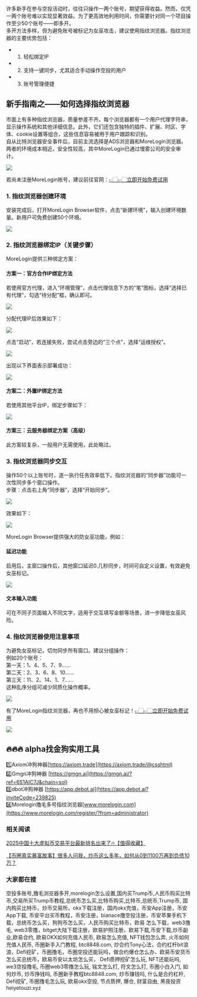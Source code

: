 许多新手在参与空投活动时，往往只操作一两个账号，期望获得收益。然而，仅凭一两个账号难以实现显著效益。为了更高效地利用时间，你需要针对同一个项目操作至少50个账号——即多开。  
多开方法多样，但为避免账号被标记为女巫攻击，建议使用指纹浏览器。指纹浏览器的主要优势包括：  

- 1. 轻松绑定IP  
- 2. 支持一键同步，尤其适合手动操作空投的用户  
- 3. 账号管理便捷  

## 新手指南之——如何选择指纹浏览器  
市面上有多种指纹浏览器，质量参差不齐。每个浏览器都有一个用户代理字符串，显示操作系统和其他详细信息。此外，它们还包含独特的插件、扩展、时区、字体、cookie设置等组合，这些信息容易被用于用户跟踪和识别。  
自从比特浏览器安全事件后，目前主流选择是ADS浏览器和MoreLogin浏览器。两者的环境成本相近，安全性较高，其中MoreLogin已通过慢雾公司的安全审计。  

[![](https://307e939.webp.li/20250423101724282.png)](https://btc8848.com/top-10-exchanges)  

若尚未注册MoreLogin账号，建议前往官网：[👉🏻👉🏻立即开始免费试用](https://www.morelogin.com/register/?from=administrator)  

### 1. 指纹浏览器创建环境  
安装完成后，打开MoreLogin Browser软件，点击“新建环境”，输入创建环境数量。新用户可免费创建50个环境。  

[![](https://307e939.webp.li/20250423101819052.png)](https://btc8848.com/top-10-exchanges)  

### 2. 指纹浏览器绑定IP（关键步骤）  
MoreLogin提供三种绑定方案：  

#### 方案一：官方合作IP绑定方法  
若使用官方代理，进入“环境管理”，点击代理信息下方的“笔”图标，选择“选择已有代理”，勾选“待分配”框，确认即可。  

[![](https://307e939.webp.li/20250423101911559.png)](https://btc8848.com/top-10-exchanges)  

分配代理IP后效果如下：  

[![](https://307e939.webp.li/20250423101933757.png)](https://btc8848.com/top-10-exchanges)  

点击“启动”，若连接失败，尝试点击旁边的“三个点”，选择“运维授权”。  

[![](https://307e939.webp.li/20250423102011139.png)](https://btc8848.com/top-10-exchanges)  

出现以下界面表示部署成功：  

[![](https://307e939.webp.li/20250423102100387.png)](https://btc8848.com/top-10-exchanges)  

#### 方案二：外置IP绑定方法  
若使用其他平台IP，绑定步骤如下：  

[![](https://307e939.webp.li/20250423102234261.png)](https://btc8848.com/top-10-exchanges)  

#### 方案三：云服务器绑定方案（高级）  
此方案较复杂，一般用户无需使用，此处略过。  

### 3. 指纹浏览器同步交互  
操作50个以上账号时，逐一执行任务效率低下。指纹浏览器的“同步器”功能可一次性同步多个窗口操作。  
步骤：点击右上角“同步器”，选择“开始同步”。  

[![](https://307e939.webp.li/20250423102333799.png)](https://btc8848.com/top-10-exchanges)  

效果如下：  

[![](https://307e939.webp.li/20250423103222667.png)](https://btc8848.com/top-10-exchanges)  

MoreLogin Browser提供强大的防女巫功能，例如：  

#### 延迟功能  
启用后，主窗口操作后，其他窗口延迟0.几秒同步，时间可自定义设置，有效避免女巫标记。  

[![](https://307e939.webp.li/20250423103316629.png)](https://btc8848.com/top-10-exchanges)  

#### 文本输入功能  
可在不同子页面输入不同文字，适用于交互填写金额等场景，进一步降低女巫风险。  

### 4. 指纹浏览器使用注意事项  
为避免女巫标记，切勿同步所有窗口。建议分组操作：  
例如20个账号：  
第一天：1、4、5、7、9……  
第二天：2、3、6、8、10……  
第三天：11、2、14、1、7……  
这种乱序分组可减少同质化操作概率。  

[![](https://307e939.webp.li/20250423103409852.png)](https://btc8848.com/top-10-exchanges)  

有了MoreLogin指纹浏览器，再也不用担心被女巫标记！[👉🏻👉🏻立即开始免费试用](https://www.morelogin.com/register/?from=administrator)  

[![](https://307e939.webp.li/20250423103520643.png)](https://btc8848.com/top-10-exchanges)  

## 🔥🔥🔥 alpha找金狗实用工具  
1️⃣Axiom冲狗神器[https://axiom.trade](https://axiom.trade/@csshtml)  
2️⃣Gmgn冲狗神器 [https://gmgn.ai](https://gmgn.ai/?ref=6S1AIC7J&chain=sol)  
3️⃣dbot冲狗神器 [https://app.debot.ai](https://app.debot.ai?inviteCode=239825)  
4️⃣Morelogin撸毛多号指纹浏览器[www.morelogin.com](https://www.morelogin.com/register/?from=administrator)  

### 相关阅读  
[2025中国十大虚拟币交易平台最新排名出来了🔥【值得收藏】](https://btc8848.com/top-10-exchanges/)  

[【币圈真实暴富故事】很多人问我，炒币这么多年，如何从0到1100万再到负债10万？](https://heiyetouzi.xyz/biquanstory001/)  

### 大家都在搜  
空投多账号,撸毛浏览器多开,morelogin怎么设置,国内买Trump币,人民币购买比特币,交易所买Trump币教程,总统币怎么买,比特币购买,比特币,总统币,Trump币, 国内购买比特币，炒币交易所，okx下载注册，国内okx充值，币安App注册，币安App下载, 币安平台买币教程，币安注册，bianace撸空投注册，币安苹果手机下载，总统币怎么买，狗狗币怎么买，人民币购买比特币，欧易 怎么下载，web3撸毛, web3零撸，bitget大陆下载注册，欧易护照注册，欧易下载,币安下载,炒币副业,欧易合约, 欧易OKX如何充值人民币, 欧易怎么充值, NFT钱包怎么弄, 火币如何充值人民币, 币圈新手入门教程, btc8848.com, 炒合约Tony心法，合约杠杆bit浪浪，Defi挖矿，币圈撸毛，币圈空投还能玩吗，做合约爆仓怎么办，欧易币安货币怎么买总统币，欧易币安以太坊怎么买， Defi质押挖矿怎么玩, NFT还能玩吗, we3空投撸毛, 币圈web3零撸怎么玩, 铭文怎么打, 符文怎么打, 币圈小白入门, 如何炒币, 炒币挣钱吗, 币圈新手教程btc8848.com, 炒币赚钱吗, 什么是合约杠杆, Defi挖矿, 币圈撸毛怎么玩, 欧易okx空投, 节点质押, 爆仓, 财富自由, 黑夜投资heiyetouzi.xyz